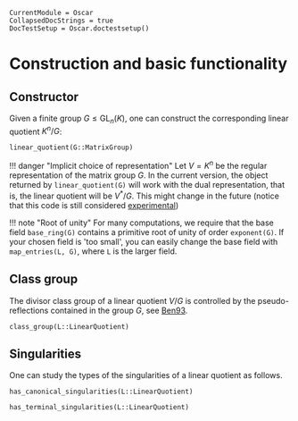 ```@meta
CurrentModule = Oscar
CollapsedDocStrings = true
DocTestSetup = Oscar.doctestsetup()
```

# Construction and basic functionality

## Constructor

Given a finite group $G\leq \operatorname{GL}_n(K)$, one can construct the
corresponding linear quotient $K^n/G$:
```@docs
linear_quotient(G::MatrixGroup)
```

!!! danger "Implicit choice of representation"
    Let $V = K^n$ be the regular representation of the matrix group $G$. In the current
    version, the object returned by `linear_quotient(G)` will work with the dual
    representation, that is, the linear quotient will be $V^\ast/G$. This might change
    in the future (notice that this code is still considered [experimental](https://docs.oscar-system.org/dev/Experimental/intro/))

!!! note "Root of unity"
    For many computations, we require that the base field `base_ring(G)` contains a
    primitive root of unity of order `exponent(G)`.
    If your chosen field is 'too small', you can easily change the base field with
    `map_entries(L, G)`, where `L` is the larger field.

## Class group

The divisor class group of a linear quotient $V/G$ is controlled by the pseudo-reflections
contained in the group $G$, see [Ben93](@cite).
```@docs
class_group(L::LinearQuotient)
```

## Singularities

One can study the types of the singularities of a linear quotient as follows.
```@docs
has_canonical_singularities(L::LinearQuotient)
```
```@docs
has_terminal_singularities(L::LinearQuotient)
```
